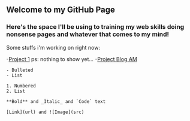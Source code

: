 ## Welcome to my GitHub Page

### Here's the space I'll be using to training my web skills doing nonsense pages and whatever that comes to my mind!

Some stuffs i'm working on right now:

-[Project 1](https://marcelooliv.github.io/pages-repository/project-1/) ps: nothing to show yet...
-[Project Blog AM](https://marcelooliv.github.io/pages-repository/Projeto-1(blog%20AM)/HTML/index.html)



```Configurações para lembrar depois:
- Bulleted
- List

1. Numbered
2. List

**Bold** and _Italic_ and `Code` text

[Link](url) and ![Image](src)
```
